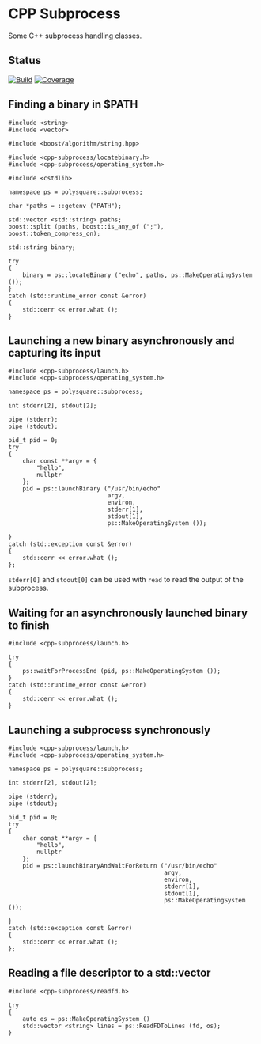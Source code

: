 CPP Subprocess
==============

Some C++ subprocess handling classes.

Status
------

[![Build](https://travis-ci.org/polysquare/cpp-subprocess.svg?branch=master)](https://travis-ci.org/polysquare/cpp-subprocess)
[![Coverage](https://coveralls.io/repos/polysquare/cpp-subprocess/badge.png?branch=master)](https://coveralls.io/r/polysquare/cpp-subprocess?branch=master)

Finding a binary in $PATH
-------------------------

    #include <string>
    #include <vector>

    #include <boost/algorithm/string.hpp>

    #include <cpp-subprocess/locatebinary.h>
    #include <cpp-subprocess/operating_system.h>

    #include <cstdlib>

    namespace ps = polysquare::subprocess;

    char *paths = ::getenv ("PATH");

    std::vector <std::string> paths;
    boost::split (paths, boost::is_any_of (";"), boost::token_compress_on);

    std::string binary;

    try
    {
        binary = ps::locateBinary ("echo", paths, ps::MakeOperatingSystem ());
    }
    catch (std::runtime_error const &error)
    {
        std::cerr << error.what ();
    }

Launching a new binary asynchronously and capturing its input
-------------------------------------------------------------

    #include <cpp-subprocess/launch.h>
    #include <cpp-subprocess/operating_system.h>

    namespace ps = polysquare::subprocess;

    int stderr[2], stdout[2];

    pipe (stderr);
    pipe (stdout);

    pid_t pid = 0;
    try
    {
        char const **argv = {
            "hello",
            nullptr
        };
        pid = ps::launchBinary ("/usr/bin/echo"
                                argv,
                                environ,
                                stderr[1],
                                stdout[1],
                                ps::MakeOperatingSystem ());

    }
    catch (std::exception const &error)
    {
        std::cerr << error.what ();
    };

`stderr[0]` and `stdout[0]` can be used with `read` to read the output of the subprocess.

Waiting for an asynchronously launched binary to finish
-----------------------------------------------

    #include <cpp-subprocess/launch.h>

    try
    {
        ps::waitForProcessEnd (pid, ps::MakeOperatingSystem ());
    }
    catch (std::runtime_error const &error)
    {
        std::cerr << error.what ();
    }

Launching a subprocess synchronously
---------------------------------

    #include <cpp-subprocess/launch.h>
    #include <cpp-subprocess/operating_system.h>

    namespace ps = polysquare::subprocess;

    int stderr[2], stdout[2];

    pipe (stderr);
    pipe (stdout);

    pid_t pid = 0;
    try
    {
        char const **argv = {
            "hello",
            nullptr
        };
        pid = ps::launchBinaryAndWaitForReturn ("/usr/bin/echo"
                                                argv,
                                                environ,
                                                stderr[1],
                                                stdout[1],
                                                ps::MakeOperatingSystem ());

    }
    catch (std::exception const &error)
    {
        std::cerr << error.what ();
    };

Reading a file descriptor to a std::vector
--------------------------------------------

    #include <cpp-subprocess/readfd.h>

    try
    {
        auto os = ps::MakeOperatingSystem ()
        std::vector <string> lines = ps::ReadFDToLines (fd, os);
    }

